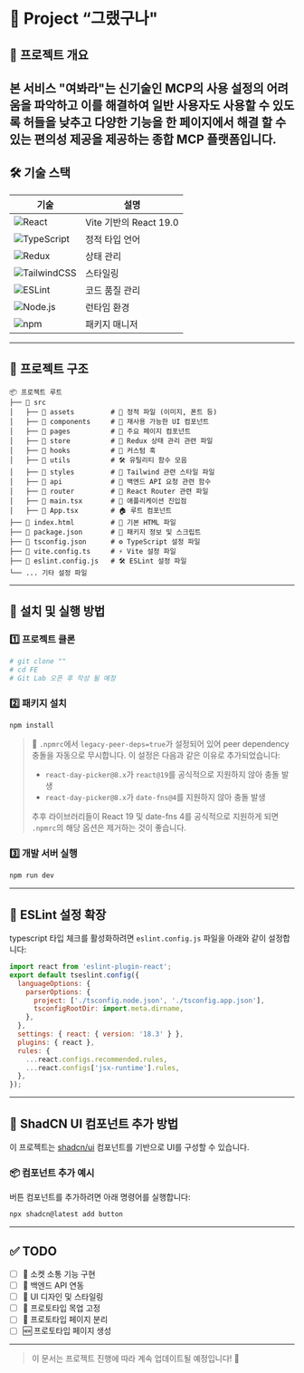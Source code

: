 # 🚀 Project “그랬구나"

## 📌 프로젝트 개요

본 서비스 "**여봐라**"는 신기술인 MCP의 사용 설정의 어려움을 파악하고 이를 해결하여 일반 사용자도 사용할 수 있도록 허들을 낮추고 다양한 기능을 한 페이지에서 해결 할 수 있는 편의성 제공을 제공하는  **종합 MCP 플랫폼**입니다.
---

## 🛠 기술 스택

| 기술 | 설명 |
|------|------|
| ![React](https://img.shields.io/badge/React-19.0-blue?logo=react) | Vite 기반의 React 19.0 |
| ![TypeScript](https://img.shields.io/badge/TypeScript-✔-blue?logo=typescript) | 정적 타입 언어 |
| ![Redux](https://img.shields.io/badge/Redux-✔-purple?logo=redux) | 상태 관리 |
| ![TailwindCSS](https://img.shields.io/badge/TailwindCSS-✔-teal?logo=tailwindcss) | 스타일링 |
| ![ESLint](https://img.shields.io/badge/ESLint-✔-yellow?logo=eslint) | 코드 품질 관리 |
| ![Node.js ](https://img.shields.io/badge/Node.js-22.13.1-green?logo=node.js) | 런타임 환경 |
| ![npm](https://img.shields.io/badge/npm-10.9.2-red?logo=npm) | 패키지 매니저 |

---

## 📂 프로젝트 구조

```
📦 프로젝트 루트
├── 📂 src
│   ├── 📂 assets         # 🎨 정적 파일 (이미지, 폰트 등)
│   ├── 📂 components     # 🧩 재사용 가능한 UI 컴포넌트
│   ├── 📂 pages          # 📄 주요 페이지 컴포넌트
│   ├── 📂 store          # 📂 Redux 상태 관리 관련 파일
│   ├── 📂 hooks          # 🔗 커스텀 훅
│   ├── 📂 utils          # 🛠 유틸리티 함수 모음
│   ├── 📂 styles         # 🎨 Tailwind 관련 스타일 파일
│   ├── 📂 api            # 🔗 백엔드 API 요청 관련 함수
│   ├── 📂 router         # 🚦 React Router 관련 파일
│   ├── 📜 main.tsx       # 🚀 애플리케이션 진입점
│   ├── 📜 App.tsx        # 🏠 루트 컴포넌트
├── 📜 index.html         # 📝 기본 HTML 파일
├── 📜 package.json       # 📆 패키지 정보 및 스크립트
├── 📜 tsconfig.json      # ⚙ TypeScript 설정 파일
├── 📜 vite.config.ts     # ⚡ Vite 설정 파일
├── 📜 eslint.config.js   # 🛠 ESLint 설정 파일
└── ... 기타 설정 파일
```

---

## 🚀 설치 및 실행 방법

### 1️⃣ 프로젝트 클론
```sh
# git clone ""
# cd FE
# Git Lab 오픈 후 작성 될 예정
```

### 2️⃣ 패키지 설치
```sh
npm install
```

> 📌 `.npmrc`에서 `legacy-peer-deps=true`가 설정되어 있어 peer dependency 충돌을 자동으로 무시합니다.
> 이 설정은 다음과 같은 이유로 추가되었습니다:
>
> - `react-day-picker@8.x`가 `react@19`를 공식적으로 지원하지 않아 충돌 발생
> - `react-day-picker@8.x`가 `date-fns@4`를 지원하지 않아 충돌 발생
>
> 추후 라이브러리들이 React 19 및 date-fns 4를 공식적으로 지원하게 되면 `.npmrc`의 해당 옵션은 제거하는 것이 좋습니다.

### 3️⃣ 개발 서버 실행
```sh
npm run dev
```

---

## 🔧 ESLint 설정 확장

typescript 타입 체크를 활성화하려면 `eslint.config.js` 파일을 아래와 같이 설정합니다:

```js
import react from 'eslint-plugin-react';
export default tseslint.config({
  languageOptions: {
    parserOptions: {
      project: ['./tsconfig.node.json', './tsconfig.app.json'],
      tsconfigRootDir: import.meta.dirname,
    },
  },
  settings: { react: { version: '18.3' } },
  plugins: { react },
  rules: {
    ...react.configs.recommended.rules,
    ...react.configs['jsx-runtime'].rules,
  },
});
```

---

## 🎁 ShadCN UI 컴포넌트 추가 방법

이 프로젝트는 [shadcn/ui](https://ui.shadcn.dev/) 컴포넌트를 기반으로 UI를 구성할 수 있습니다.

### 📦 컴포넌트 추가 예시

버튼 컴포넌트를 추가하려면 아래 명령어를 실행합니다:
```sh
npx shadcn@latest add button
```

---

## ✅ TODO
- [ ] 🎤 소켓 소통 기능 구현
- [ ] 🔗 백엔드 API 연동
- [ ] 🎨 UI 디자인 및 스타일링
- [ ] 🧪 프로토타입 목업 고정
- [ ] 🧩 프로토타입 페이지 분리
- [ ] 🆕 프로토타입 페이지 생성

---

> 이 문서는 프로젝트 진행에 따라 계속 업데이트될 예정입니다! 🚀